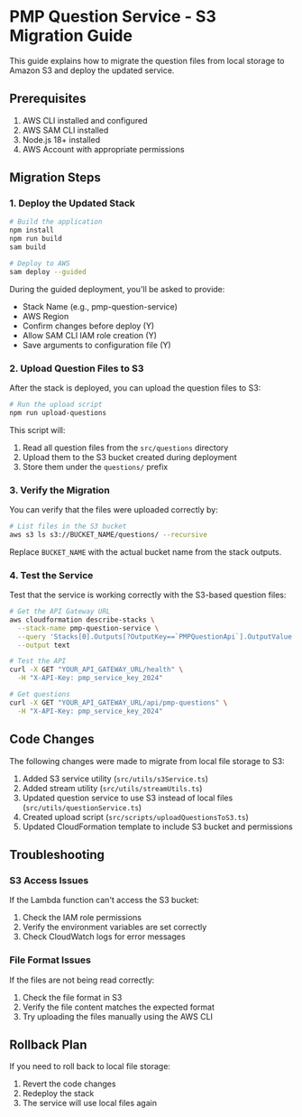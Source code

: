 # PMP Question Service - S3 Migration Guide

This guide explains how to migrate the question files from local storage to Amazon S3 and deploy the updated service.

## Prerequisites

1. AWS CLI installed and configured
2. AWS SAM CLI installed
3. Node.js 18+ installed
4. AWS Account with appropriate permissions

## Migration Steps

### 1. Deploy the Updated Stack

```bash
# Build the application
npm install
npm run build
sam build

# Deploy to AWS
sam deploy --guided
```

During the guided deployment, you'll be asked to provide:
- Stack Name (e.g., pmp-question-service)
- AWS Region
- Confirm changes before deploy (Y)
- Allow SAM CLI IAM role creation (Y)
- Save arguments to configuration file (Y)

### 2. Upload Question Files to S3

After the stack is deployed, you can upload the question files to S3:

```bash
# Run the upload script
npm run upload-questions
```

This script will:
1. Read all question files from the `src/questions` directory
2. Upload them to the S3 bucket created during deployment
3. Store them under the `questions/` prefix

### 3. Verify the Migration

You can verify that the files were uploaded correctly by:

```bash
# List files in the S3 bucket
aws s3 ls s3://BUCKET_NAME/questions/ --recursive
```

Replace `BUCKET_NAME` with the actual bucket name from the stack outputs.

### 4. Test the Service

Test that the service is working correctly with the S3-based question files:

```bash
# Get the API Gateway URL
aws cloudformation describe-stacks \
  --stack-name pmp-question-service \
  --query 'Stacks[0].Outputs[?OutputKey==`PMPQuestionApi`].OutputValue' \
  --output text

# Test the API
curl -X GET "YOUR_API_GATEWAY_URL/health" \
  -H "X-API-Key: pmp_service_key_2024"

# Get questions
curl -X GET "YOUR_API_GATEWAY_URL/api/pmp-questions" \
  -H "X-API-Key: pmp_service_key_2024"
```

## Code Changes

The following changes were made to migrate from local file storage to S3:

1. Added S3 service utility (`src/utils/s3Service.ts`)
2. Added stream utility (`src/utils/streamUtils.ts`)
3. Updated question service to use S3 instead of local files (`src/utils/questionService.ts`)
4. Created upload script (`src/scripts/uploadQuestionsToS3.ts`)
5. Updated CloudFormation template to include S3 bucket and permissions

## Troubleshooting

### S3 Access Issues

If the Lambda function can't access the S3 bucket:

1. Check the IAM role permissions
2. Verify the environment variables are set correctly
3. Check CloudWatch logs for error messages

### File Format Issues

If the files are not being read correctly:

1. Check the file format in S3
2. Verify the file content matches the expected format
3. Try uploading the files manually using the AWS CLI

## Rollback Plan

If you need to roll back to local file storage:

1. Revert the code changes
2. Redeploy the stack
3. The service will use local files again